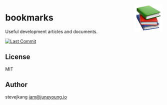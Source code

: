 <a href="https://github.com/stevejkang/bookmarks"><img src="https://raw.githubusercontent.com/stevejkang/emoji-for-readme/master/emoji/books.png" align="right" width="90" height="90" /></a>

# bookmarks

  Useful development articles and documents.

 [![Last Commit](https://img.shields.io/github/last-commit/stevejkang/bookmarks.svg)](https://github.com/stevejkang/bookmarks/commits)

## License

  MIT

## Author

  stevejkang <iam@juneyoung.io>
